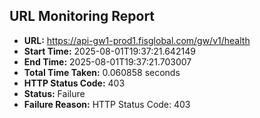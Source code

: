 ## URL Monitoring Report

- **URL:** https://api-gw1-prod1.fisglobal.com/gw/v1/health
- **Start Time:** 2025-08-01T19:37:21.642149
- **End Time:** 2025-08-01T19:37:21.703007
- **Total Time Taken:** 0.060858 seconds
- **HTTP Status Code:** 403
- **Status:** Failure
- **Failure Reason:** HTTP Status Code: 403
